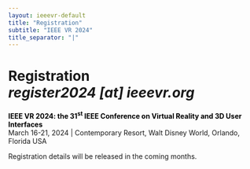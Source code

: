 ```yaml
---
layout: ieeevr-default
title: "Registration"
subtitle: "IEEE VR 2024"
title_separator: "|"
---
```


<!-- Style Sheet for table-->
<link rel="stylesheet" href="{{ '/assets/css/tableStyles.css' | relative_url }}">

<h1 id="registration">Registration  <div class="floatRight"><i class="fas fa-fw fa-envelope-square emailIconSm" style=""></i><i class="emailTextSm">register2024 [at] ieeevr.org</i></div></h1>

<p>
    <strong style="color: black">IEEE VR 2024: the 31<sup>st</sup> IEEE Conference on Virtual Reality and 3D User Interfaces</strong><br /> 
    March 16-21, 2024 | Contemporary Resort, Walt Disney World, Orlando, Florida USA
</p>

<p class = "ieeevrmsgbox bold">
Registration details will be released in the coming months.
</p>
